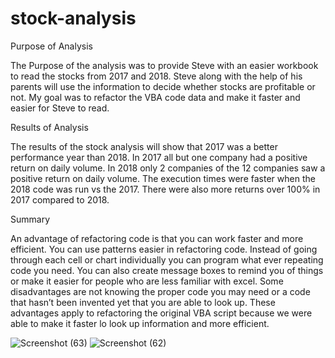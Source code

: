 # stock-analysis

Purpose of Analysis

The Purpose of the analysis was to provide Steve with an easier workbook to read the stocks from 2017 and 2018.  Steve along with the help of his parents will use the information to decide whether stocks are profitable or not.  My goal was to refactor the VBA code data and make it faster and easier for Steve to read. 


Results of Analysis 

The results of the stock analysis will show that 2017 was a better performance year than 2018.  In 2017 all but one company had a positive return on daily volume.  In 2018 only 2 companies of the 12 companies saw a positive return on daily volume.  The execution times were faster when the 2018 code was run vs the 2017.  There were also more returns over 100% in 2017 compared to 2018.  

Summary

An advantage of refactoring code is that you can work faster and more efficient.  You can use patterns easier in refactoring code.  Instead of going through each cell or chart individually you can program what ever repeating code you need.  You can also create message boxes to remind you of things or make it easier for people who are less familiar with excel.  Some disadvantages are not knowing the proper code you may need or a code that hasn’t been invented yet that you are able to look up.   These advantages apply to refactoring the original VBA script because we were able to make it faster lo look up information and more efficient.      

![Screenshot (63)](https://user-images.githubusercontent.com/92127589/143269380-084d3452-463c-48e9-b443-632d223b6e0e.png)
![Screenshot (62)](https://user-images.githubusercontent.com/92127589/143269417-47eaa237-9765-4553-8162-4070cf2d6282.png)
